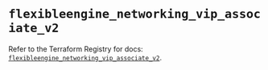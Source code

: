 # `flexibleengine_networking_vip_associate_v2`

Refer to the Terraform Registry for docs: [`flexibleengine_networking_vip_associate_v2`](https://registry.terraform.io/providers/flexibleenginecloud/flexibleengine/1.46.0/docs/resources/networking_vip_associate_v2).

